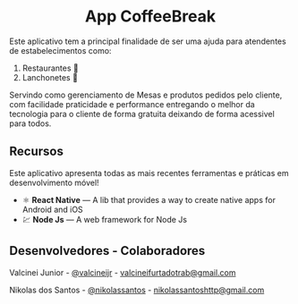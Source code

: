 <h1 align="center"> App CoffeeBreak </h1>

  Este aplicativo tem a principal finalidade de ser uma ajuda para atendentes de estabelecimentos como:
  
  1. Restaurantes 🍟  
  2. Lanchonetes 🍩
  
 <P> Servindo como gerenciamento de Mesas e produtos pedidos pelo cliente, com facilidade praticidade e performance entregando o melhor da tecnologia para o cliente de forma gratuita deixando de forma acessivel para todos. </P>
 
 ## Recursos
  <p> Este aplicativo apresenta todas as mais recentes ferramentas e práticas em desenvolvimento móvel! </p>
  

- ⚛️ **React Native** — A lib that provides a way to create native apps for Android and iOS
- 💹 **Node Js** — A web framework for Node Js


## Desenvolvedores - Colaboradores

Valcinei Junior - [@valcineijr](https://github.com/ValcineiJr) - valcineifurtadotrab@gmail.com


Nikolas dos Santos - [@nikolassantos](https://github.com/Nikolassantos) - nikolassantoshttp@gmail.com
